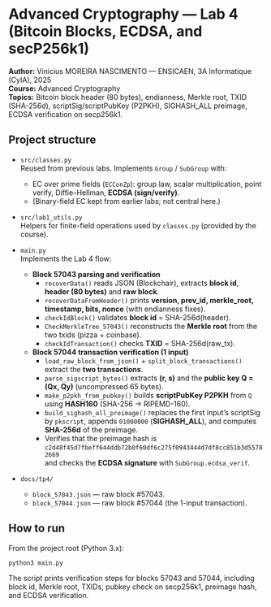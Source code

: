 # Advanced Cryptography — Lab 4 (Bitcoin Blocks, ECDSA, and secP256k1)

**Author:** Vinicius MOREIRA NASCIMENTO — ENSICAEN, 3A Informatique (CyIA), 2025  
**Course:** Advanced Cryptography  
**Topics:** Bitcoin block header (80 bytes), endianness, Merkle root, TXID (SHA-256d), scriptSig/scriptPubKey (P2PKH), SIGHASH_ALL preimage, ECDSA verification on secp256k1.

## Project structure

- `src/classes.py`  
  Reused from previous labs. Implements `Group` / `SubGroup` with:
  - EC over prime fields (`ECConZp`): group law, scalar multiplication, point verify, Diffie–Hellman, **ECDSA (sign/verify)**.
  - (Binary-field EC kept from earlier labs; not central here.)

- `src/lab1_utils.py`  
  Helpers for finite-field operations used by `classes.py` (provided by the course).

- `main.py`  
  Implements the Lab 4 flow:
  - **Block 57043 parsing and verification**  
    - `recoverData()` reads JSON (Blockchair), extracts **block id**, **header (80 bytes)** and **raw block**.  
    - `recoverDataFromHeader()` prints **version, prev_id, merkle_root, timestamp, bits, nonce** (with endianness fixes).  
    - `checkIdBlock()` validates **block id** = SHA-256d(header).  
    - `CheckMerkleTree_57043()` reconstructs the **Merkle root** from the two txids (pizza + coinbase).  
    - `checkIdTransaction()` checks **TXID** = SHA-256d(raw_tx).
  - **Block 57044 transaction verification (1 input)**  
    - `load_raw_block_from_json()` + `split_block_transactions()` extract the **two transactions**.  
    - `parse_sigscript_bytes()` extracts **(r, s)** and the **public key Q = (Qx, Qy)** (uncompressed 65 bytes).  
    - `make_p2pkh_from_pubkey()` builds **scriptPubKey P2PKH** from `Q` using **HASH160** (SHA-256 → RIPEMD-160).  
    - `build_sighash_all_preimage()` replaces the first input’s scriptSig by `pkscript`, appends `01000000` (**SIGHASH_ALL**), and computes **SHA-256d** of the preimage.  
    - Verifies that the preimage hash is  
      `c2d48f45d7fbeff644ddb72b0f60df6c275f0943444d7df8cc851b3d55782669`  
      and checks the **ECDSA signature** with `SubGroup.ecdsa_verif`.

- `docs/tp4/`  
  - `block_57043.json` — raw block #57043.  
  - `block_57044.json` — raw block #57044 (the 1-input transaction).

## How to run

From the project root (Python 3.x):

```bash
python3 main.py
```

The script prints verification steps for blocks 57043 and 57044, including block id, Merkle root, TXIDs, pubkey check on secp256k1, preimage hash, and ECDSA verification.